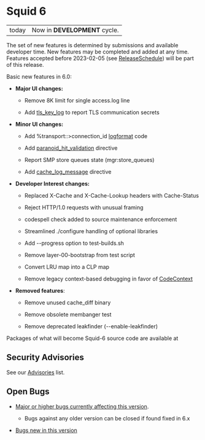 # Squid 6

|       |                               |
| ----- | ----------------------------- |
| today | Now in **DEVELOPMENT** cycle. |

The set of new features is determined by submissions and available
developer time. New features may be completed and added at any time.
Features accepted before 2023-02-05 (see
[ReleaseSchedule](https://wiki.squid-cache.org/Squid-6/ReleaseSchedule#))
will be part of this release.

Basic new features in 6.0:

  - **Major UI changes:**
    
      - Remove 8K limit for single access.log line
    
      - Add
        [tls\_key\_log](http://www.squid-cache.org/Doc/config/tls_key_log#)
        to report TLS communication secrets

  - **Minor UI changes:**
    
      - Add %transport::\>connection\_id
        [logformat](http://www.squid-cache.org/Doc/config/logformat#)
        code
    
      - Add
        [paranoid\_hit\_validation](http://www.squid-cache.org/Doc/config/paranoid_hit_validation#)
        directive
    
      - Report SMP store queues state (mgr:store\_queues)
    
      - Add
        [cache\_log\_message](http://www.squid-cache.org/Doc/config/cache_log_message#)
        directive

  - **Developer Interest changes:**
    
      - Replaced X-Cache and X-Cache-Lookup headers with Cache-Status
    
      - Reject HTTP/1.0 requests with unusual framing
    
      - codespell check added to source maintenance enforcement
    
      - Streamlined ./configure handling of optional libraries
    
      - Add --progress option to test-builds.sh
    
      - Remove layer-00-bootstrap from test script
    
      - Convert LRU map into a CLP map
    
      - Remove legacy context-based debugging in favor of
        [CodeContext](https://wiki.squid-cache.org/Squid-6/CodeContext#)

  - **Removed features**:
    
      - Remove unused cache\_diff binary
    
      - Remove obsolete membanger test
    
      - Remove deprecated leakfinder (--enable-leakfinder)

Packages of what will become Squid-6 source code are available at
[](http://www.squid-cache.org/Versions/v6/)

## Security Advisories

See our [Advisories](http://www.squid-cache.org/Advisories/) list.

## Open Bugs

  - [Major or higher bugs currently affecting this
    version](http://bugs.squid-cache.org/buglist.cgi?bug_id_type=anyexact&bug_severity=blocker&bug_severity=critical&bug_severity=major&bug_status=UNCONFIRMED&bug_status=NEW&bug_status=ASSIGNED&bug_status=REOPENED&chfieldto=Now&product=Squid&query_format=advanced&columnlist=bug_severity%2Cversion%2Cop_sys%2Cshort_desc&order=version%20DESC%2Cbug_severity%2Cbug_id&o2=equals&v2=unspecified&f1=version&o1=lessthaneq&v1=6).
    
      - Bugs against any older version can be closed if found fixed in
        6.x

<!-- end list -->

  - [Bugs new in this
    version](http://bugs.squid-cache.org/buglist.cgi?query_format=advanced&product=Squid&version=6&bug_status=UNCONFIRMED&bug_status=NEW&bug_status=ASSIGNED&bug_status=REOPENED&bug_severity=blocker&bug_severity=critical&bug_severity=major&bug_severity=normal&bug_severity=minor&emailtype1=substring&email1=&emailtype2=substring&email2=&bugidtype=include&columnlist=bug_severity%2Cversion%2Cop_sys%2Cshort_desc&list_id=917&order=version%20DESC%2Cbug_severity%2Cbug_id)

